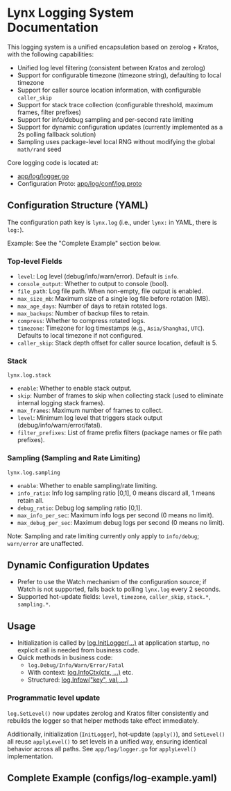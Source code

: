 # Lynx Logging System Documentation

This logging system is a unified encapsulation based on zerolog + Kratos, with the following capabilities:

- Unified log level filtering (consistent between Kratos and zerolog)
- Support for configurable timezone (timezone string), defaulting to local timezone
- Support for caller source location information, with configurable `caller_skip`
- Support for stack trace collection (configurable threshold, maximum frames, filter prefixes)
- Support for info/debug sampling and per-second rate limiting
- Support for dynamic configuration updates (currently implemented as a 2s polling fallback solution)
- Sampling uses package-level local RNG without modifying the global `math/rand` seed

Core logging code is located at:
- [app/log/logger.go](file:///Users/claire/GolandProjects/lynx/lynx/app/log/logger.go)
- Configuration Proto: [app/log/conf/log.proto](file:///Users/claire/GolandProjects/lynx/lynx/app/log/conf/log.proto)

## Configuration Structure (YAML)

The configuration path key is `lynx.log` (i.e., under `lynx:` in YAML, there is `log:`).

Example: See the "Complete Example" section below.

### Top-level Fields
- `level`: Log level (debug/info/warn/error). Default is `info`.
- `console_output`: Whether to output to console (bool).
- `file_path`: Log file path. When non-empty, file output is enabled.
- `max_size_mb`: Maximum size of a single log file before rotation (MB).
- `max_age_days`: Number of days to retain rotated logs.
- `max_backups`: Number of backup files to retain.
- `compress`: Whether to compress rotated logs.
- `timezone`: Timezone for log timestamps (e.g., `Asia/Shanghai`, `UTC`). Defaults to local timezone if not configured.
- `caller_skip`: Stack depth offset for caller source location, default is 5.

### Stack
`lynx.log.stack`
- `enable`: Whether to enable stack output.
- `skip`: Number of frames to skip when collecting stack (used to eliminate internal logging stack frames).
- `max_frames`: Maximum number of frames to collect.
- `level`: Minimum log level that triggers stack output (debug/info/warn/error/fatal).
- `filter_prefixes`: List of frame prefix filters (package names or file path prefixes).

### Sampling (Sampling and Rate Limiting)
`lynx.log.sampling`
- `enable`: Whether to enable sampling/rate limiting.
- `info_ratio`: Info log sampling ratio [0,1], 0 means discard all, 1 means retain all.
- `debug_ratio`: Debug log sampling ratio [0,1].
- `max_info_per_sec`: Maximum info logs per second (0 means no limit).
- `max_debug_per_sec`: Maximum debug logs per second (0 means no limit).

Note: Sampling and rate limiting currently only apply to `info/debug`; `warn/error` are unaffected.

## Dynamic Configuration Updates

- Prefer to use the Watch mechanism of the configuration source; if Watch is not supported, falls back to polling `lynx.log` every 2 seconds.
- Supported hot-update fields: `level`, `timezone`, `caller_skip`, `stack.*`, `sampling.*`.

## Usage

- Initialization is called by [log.InitLogger(...)](file:///Users/claire/GolandProjects/lynx/lynx/app/log/logger.go#L48-L310) at application startup, no explicit call is needed from business code.
- Quick methods in business code:
  - `log.Debug/Info/Warn/Error/Fatal`
  - With context: [log.InfoCtx(ctx, ...)](file:///Users/claire/GolandProjects/lynx/lynx/app/log/helper.go#L121-L123) etc.
  - Structured: [log.Infow("key", val, ...)](file:///Users/claire/GolandProjects/lynx/lynx/app/log/helper.go#L133-L135)

### Programmatic level update
`log.SetLevel()` now updates zerolog and Kratos filter consistently and rebuilds the logger so that helper methods take effect immediately.

Additionally, initialization (`InitLogger`), hot-update (`apply()`), and `SetLevel()` all reuse `applyLevel()` to set levels in a unified way, ensuring identical behavior across all paths. See `app/log/logger.go` for `applyLevel()` implementation.

## Complete Example (configs/log-example.yaml)

